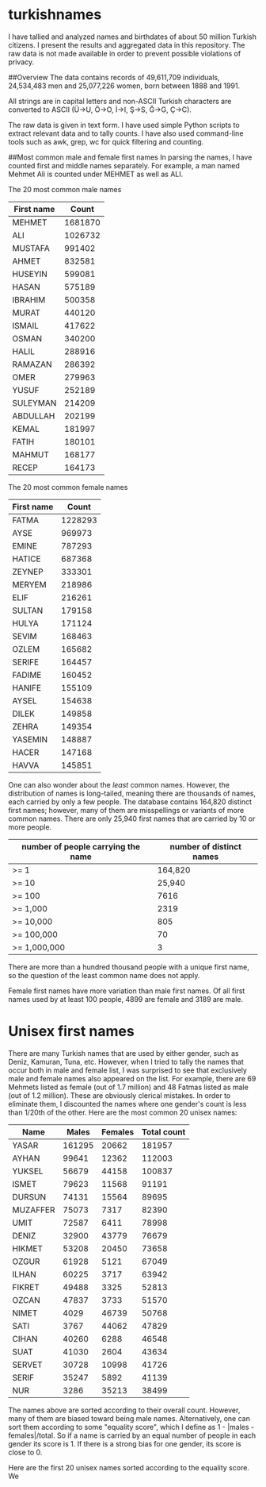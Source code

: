 # turkishnames

I have tallied and analyzed names and birthdates of about 50 million Turkish citizens. I present the results and aggregated data in this repository. The raw data is not made available in order to prevent possible violations of privacy.

##Overview
The data contains records of 49,611,709 individuals, 24,534,483 men and 25,077,226 women, born between 1888 and 1991.

All strings are in capital letters and non-ASCII Turkish characters are converted to ASCII (Ü->U, Ö->O, İ->I, Ş->S, Ğ->G, Ç->C).

The raw data is given in text form. I have used simple Python scripts to extract relevant data and to tally counts. I have also used command-line tools such as awk, grep, wc for quick filtering and counting.

##Most common male and female first names
In parsing the names, I have counted first and middle names separately. For example, a man named Mehmet Ali is counted under MEHMET as well as ALI.

The 20 most common male names

First name | Count
-----------|------
MEHMET | 1681870
ALI | 1026732
MUSTAFA | 991402
AHMET | 832581
HUSEYIN | 599081
HASAN | 575189
IBRAHIM | 500358
MURAT | 440120
ISMAIL | 417622
OSMAN | 340200
HALIL | 288916
RAMAZAN | 286392
OMER | 279963
YUSUF | 252189
SULEYMAN | 214209
ABDULLAH | 202199
KEMAL | 181997
FATIH | 180101
MAHMUT | 168177
RECEP | 164173

The 20 most common female names

First name | Count
-----------|------
FATMA | 1228293
AYSE | 969973
EMINE | 787293
HATICE | 687368
ZEYNEP | 333301
MERYEM | 218986
ELIF | 216261
SULTAN | 179158
HULYA | 171124
SEVIM | 168463
OZLEM | 165682
SERIFE | 164457
FADIME | 160452
HANIFE | 155109
AYSEL | 154638
DILEK | 149858
ZEHRA | 149354
YASEMIN | 148887
HACER | 147168
HAVVA | 145851

One can also wonder about the _least_ common names. However, the distribution of names is long-tailed, meaning there are thousands of names, each carried by only a few people. The database contains 164,820 distinct first names; however, many of them are misspellings or variants of more common names. There are only 25,940 first names that are carried by 10 or more people.

number of people carrying the name | number of distinct names
----------- | -----------
>= 1 | 164,820
>= 10 | 25,940
>= 100 | 7616
>= 1,000 | 2319
>= 10,000 | 805
>= 100,000 | 70
>= 1,000,000 | 3

There are more than a hundred thousand people with a unique first name, so the question of the least common name does not apply.

Female first names have more variation than male first names. Of all first names used by at least 100 people, 4899 are female and 3189 are male.

# Unisex first names

There are many Turkish names that are used by either gender, such as Deniz, Kamuran, Tuna, etc. However, when I tried to tally the names that occur both in male and female list, I was surprised to see that exclusively male and female names also appeared on the list. For example, there are 69 Mehmets listed as female (out of 1.7 million) and 48 Fatmas listed as male (out of 1.2 million). These are obviously clerical mistakes. In order to eliminate them, I discounted the names where one gender's count is less than 1/20th of the other. Here are the most common 20 unisex names:

Name | Males | Females | Total count
---|---| --- | ---
YASAR | 161295 | 20662 | 181957
AYHAN | 99641 | 12362 | 112003
YUKSEL | 56679 | 44158 | 100837
ISMET | 79623 | 11568 | 91191
DURSUN | 74131 | 15564 | 89695
MUZAFFER | 75073 | 7317 | 82390
UMIT | 72587 | 6411 | 78998
DENIZ | 32900 | 43779 | 76679
HIKMET | 53208 | 20450 | 73658
OZGUR | 61928 | 5121 | 67049
ILHAN | 60225 | 3717 | 63942
FIKRET | 49488 | 3325 | 52813
OZCAN | 47837 | 3733 | 51570
NIMET | 4029 | 46739 | 50768
SATI | 3767 | 44062 | 47829
CIHAN | 40260 | 6288 | 46548
SUAT | 41030 | 2604 | 43634
SERVET | 30728 | 10998 | 41726
SERIF | 35247 | 5892 | 41139
NUR | 3286 | 35213 | 38499

The names above are sorted according to their overall count. However, many of them are biased toward being male names. Alternatively, one can sort them according to some "equality score", which I define as 1 - |males - females|/total. So if a name is carried by an equal number of people in each gender its score is 1. If there is a strong bias for one gender, its score is close to 0.

Here are the first 20 unisex names sorted according to the equality score. We 
